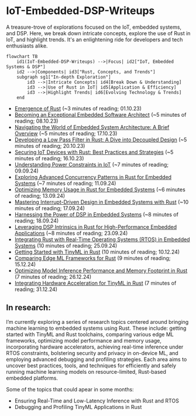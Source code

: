 # IoT-Embedded-DSP-Writeups
A treasure-trove of explorations focused on the IoT, embedded systems, and DSP. Here, we break down intricate concepts, explore the use of Rust in IoT, and highlight trends. It's an enlightening ride for developers and tech enthusiasts alike.

```mermaid
flowchart TB
    id1(IoT-Embedded-DSP-Writeups) -->|Focus| id2["IoT, Embedded Systems & DSP"]
    id2 -->|Components| id3["Rust, Concepts, and Trends"]
    subgraph sg1["In-depth Exploration"]
        id3 -->|Intricate Concepts| id4[Break Down & Understanding]
        id3 -->|Use of Rust in IoT| id5[Application & Efficiency]
        id3 -->|Highlight Trends| id6[Evolving Technology & Trends]
    end
```

* [Emergence of Rust](EmergenceOfRust.md) (~3 minutes of reading; 01.10.23)
* [Becoming an Exceptional Embedded Software Architect](BecomingAnExceptionalEmbeddedSoftwareArchitect.md) (~5 minutes of reading; 08.10.23)
* [Navigating the World of Embedded System Architecture: A Brief Overview](NavigatingTheWorldOfEmbeddedSystemArchitecture.md) (~5 minutes of reading; 17.10.23)
* [Developing a Low Pass Filter in Rust: A Dive into Decoupled Design](DevelopingLowPassFilterInRust.md) (~5 minutes of reading; 20.10.23)
* [Securing IoT Devices with Rust: Best Practices and Strategies](SecuringIotDevicesWithRust.md) (~5 minutes of reading; 16.10.23)
* [Understanding Power Constraints in IoT](UnderstandingPowerConstraintsInIot.md) (~7 minutes of reading; 09.09.24)
* [Exploring Advanced Concurrency Patterns in Rust for Embedded Systems](ExploringAdvancedConcurrencyPatternsInRust.md) (~7 minutes of reading; 11.09.24)
* [Optimizing Memory Usage in Rust for Embedded Systems](OptimizingMemoryUsageInRust.md) (~6 minutes of reading; 13.09.24)
* [Mastering Interrupt-Driven Design in Embedded Systems with Rust](MasteringInterrupt-DrivenDesignWithRust.md) (~10 minutes of reading; 17.09.24)
* [Harnessing the Power of DSP in Embedded Systems](HarnessingThePowerOfDSP.md) (~8 minutes of reading; 18.09.24)
* [Leveraging DSP Intrinsics in Rust for High-Performance Embedded Applications](LeveragingDspIntrinsicsInRust.md) (~8 minutes of reading; 23.09.24)
* [Integrating Rust with Real-Time Operating Systems (RTOS) in Embedded Systems](IntegratingRustWithRealTimeOperatingSystems.md) (10 minutes of reading; 25.09.24)
* [Getting Started with TinyML in Rust](GettingStartedWithTinyMLInRust.md) (10 minutes of reading; 10.12.24)
* [Comparing Edge ML Frameworks for Rust](ComparingEdgeMlFrameworksForRust.md) (9 minutes of reading; 15.12.24)
* [Optimizing Model Inference Performance and Memory Footprint in Rust](OptimizingModelInferencePerformanceAndMemoryFootprintInRust.md) (7 minutes of reading; 26.12.24)
* [Integrating Hardware Acceleration for TinyML in Rust](IntegratingHardwareAccelerationForTinyMLInRust.md) (7 minutes of reading; 31.12.24)



## In research:

I’m currently exploring a series of research topics centered around bringing machine learning to embedded systems using Rust. These include: getting started with TinyML and Rust toolchains, comparing various edge ML frameworks, optimizing model performance and memory usage, incorporating hardware accelerators, achieving real-time inference under RTOS constraints, bolstering security and privacy in on-device ML, and employing advanced debugging and profiling strategies. Each area aims to uncover best practices, tools, and techniques for efficiently and safely running machine learning models on resource-limited, Rust-based embedded platforms.

Some of the topics that could apear in some months:
* Ensuring Real-Time and Low-Latency Inference with Rust and RTOS
* Debugging and Profiling TinyML Applications in Rust
 



